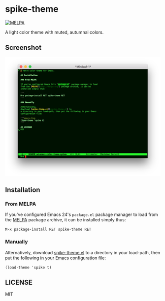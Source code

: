 # spike-theme

[![MELPA](https://melpa.org/packages/spike-theme-badge.svg)](https://melpa.org/#/spike-theme)

A light color theme with muted, autumnal colors.

## Screenshot

![screenshot](screenshot.png)

## Installation

### From MELPA

If you've configured Emacs 24's `package.el` package manager to load
from the [MELPA](http://melpa.org/) package archive, it can be
installed simply thus:

```
M-x package-install RET spike-theme RET
```

### Manually

Alternatively,
download [spike-theme.el](/spike-theme.el) to
a directory in your load-path, then put the following in your Emacs
configuration file:

```emacs-lisp
(load-theme 'spike t)
```

## LICENSE
MIT
